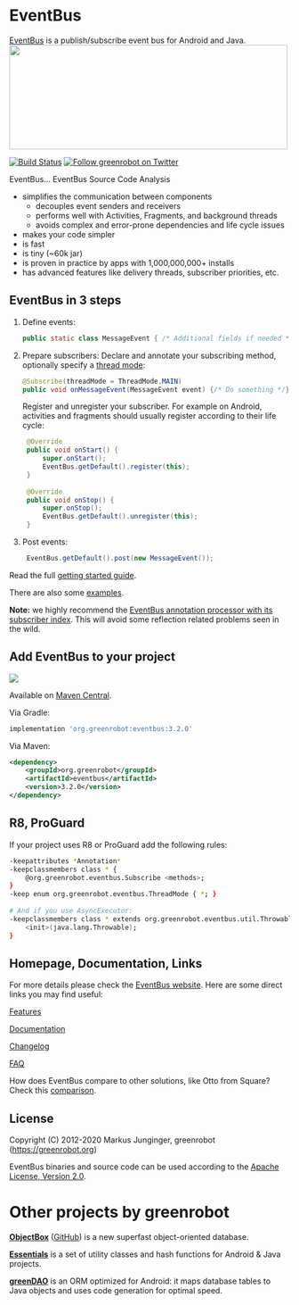EventBus
========
[EventBus](https://greenrobot.org/eventbus/) is a publish/subscribe event bus for Android and Java.<br/>
<img src="EventBus-Publish-Subscribe.png" width="500" height="187"/>

[![Build Status](https://travis-ci.org/greenrobot/EventBus.svg?branch=master)](https://travis-ci.org/greenrobot/EventBus)
[![Follow greenrobot on Twitter](https://img.shields.io/twitter/follow/greenrobot_de.svg?style=flat-square&logo=twitter)](https://twitter.com/greenrobot_de)

EventBus...
EventBus Source Code Analysis

 * simplifies the communication between components
    * decouples event senders and receivers
    * performs well with Activities, Fragments, and background threads
    * avoids complex and error-prone dependencies and life cycle issues
 * makes your code simpler
 * is fast
 * is tiny (~60k jar)
 * is proven in practice by apps with 1,000,000,000+ installs
 * has advanced features like delivery threads, subscriber priorities, etc.

EventBus in 3 steps
-------------------
1. Define events:

    ```java  
    public static class MessageEvent { /* Additional fields if needed */ }
    ```

2. Prepare subscribers:
    Declare and annotate your subscribing method, optionally specify a [thread mode](https://greenrobot.org/eventbus/documentation/delivery-threads-threadmode/):  

    ```java
    @Subscribe(threadMode = ThreadMode.MAIN)  
    public void onMessageEvent(MessageEvent event) {/* Do something */};
    ```
    Register and unregister your subscriber. For example on Android, activities and fragments should usually register according to their life cycle:

   ```java
    @Override
    public void onStart() {
        super.onStart();
        EventBus.getDefault().register(this);
    }
 
    @Override
    public void onStop() {
        super.onStop();
        EventBus.getDefault().unregister(this);
    }
    ```

3. Post events:

   ```java
    EventBus.getDefault().post(new MessageEvent());
    ```

Read the full [getting started guide](https://greenrobot.org/eventbus/documentation/how-to-get-started/).

There are also some [examples](https://github.com/greenrobot-team/greenrobot-examples).

**Note:** we highly recommend the [EventBus annotation processor with its subscriber index](https://greenrobot.org/eventbus/documentation/subscriber-index/).
This will avoid some reflection related problems seen in the wild.  

Add EventBus to your project
----------------------------
<a href="https://search.maven.org/search?q=g:org.greenrobot%20AND%20a:eventbus"><img src="https://img.shields.io/maven-central/v/org.greenrobot/eventbus.svg"></a>

Available on <a href="https://search.maven.org/search?q=g:org.greenrobot%20AND%20a:eventbus">Maven Central</a>.

Via Gradle:
```gradle
implementation 'org.greenrobot:eventbus:3.2.0'
```

Via Maven:
```xml
<dependency>
    <groupId>org.greenrobot</groupId>
    <artifactId>eventbus</artifactId>
    <version>3.2.0</version>
</dependency>
```

R8, ProGuard
------------

If your project uses R8 or ProGuard add the following rules:

```bash
-keepattributes *Annotation*
-keepclassmembers class * {
    @org.greenrobot.eventbus.Subscribe <methods>;
}
-keep enum org.greenrobot.eventbus.ThreadMode { *; }
 
# And if you use AsyncExecutor:
-keepclassmembers class * extends org.greenrobot.eventbus.util.ThrowableFailureEvent {
    <init>(java.lang.Throwable);
}
```

Homepage, Documentation, Links
------------------------------
For more details please check the [EventBus website](https://greenrobot.org/eventbus). Here are some direct links you may find useful:

[Features](https://greenrobot.org/eventbus/features/)

[Documentation](https://greenrobot.org/eventbus/documentation/)

[Changelog](https://greenrobot.org/eventbus/changelog/)

[FAQ](https://greenrobot.org/eventbus/documentation/faq/)

How does EventBus compare to other solutions, like Otto from Square? Check this [comparison](COMPARISON.md).

License
-------
Copyright (C) 2012-2020 Markus Junginger, greenrobot (https://greenrobot.org)

EventBus binaries and source code can be used according to the [Apache License, Version 2.0](LICENSE).

Other projects by greenrobot
============================
[__ObjectBox__](https://objectbox.io/) ([GitHub](https://github.com/objectbox/objectbox-java)) is a new superfast object-oriented database.

[__Essentials__](https://github.com/greenrobot/essentials) is a set of utility classes and hash functions for Android & Java projects.

[__greenDAO__](https://github.com/greenrobot/greenDAO) is an ORM optimized for Android: it maps database tables to Java objects and uses code generation for optimal speed.
